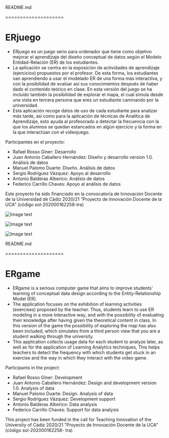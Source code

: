 README.md

====================

# ERjuego

* ERjuego es un juego serio para ordenador que tiene como objetivo mejorar el aprendizaje del diseño conceptual de datos según el Modelo Entidad-Relación (ER) de los estudiantes.
* La aplicación se centra en la exposición de actividades de aprendizaje (ejercicios) propuestos por el profesor. De esta forma, los estudiantes van aprendiendo a usar el modelado ER de una forma más interactiva, y con la posibilidad de evalúar así sus conocimientos después de haber dado el contenido teórico en clase. En esta versión del juego se ha incluido también la posibilidad de explorar el mapa, el cual simula desde una vista en tercera persona  que eres un estudiante caminando por la universidad.
* Esta aplicación recoge datos de uso de cada estudiante para analizar más tarde, así como para la aplicación de técnicas de Analítica de Aprendizaje, esto ayuda al profesorado a detectar la frecuencia con la que los alumnos se quedan estancados en algún ejercicio y la forma en la que interactúan con el videojuego.

Participantes en el proyecto: 
* Rafael Rosso Giner: Desarrollo
* Juan Antonio Caballero Hernández: Diseño y desarrollo version 1.0. Análisis de datos
* Manuel Palomo Duarte: Diseño. Análisis de datos
* Sergio Rodríguez Vázquez: Apoyo al desarrollo
* Antonio Balderas Alberico: Análisis de datos
* Federico Carrillo Chaves: Apoyo al análisis de datos

Este proyecto ha sido financiado en la convocatoria de Innovación Docente de la Universidad de Cádiz 2020/21 “Proyecto de Innovación Docente de la UCA"  (código sol-202000162258-tra)


![Image text](https://github.com/RafaelRossoGiner/BBDD2/blob/main/Images/Captura%20de%20pantalla%201.png)


![Image text](https://github.com/RafaelRossoGiner/BBDD2/blob/main/Images/Captura%20de%20pantalla%202.png)

![Image text](https://github.com/RafaelRossoGiner/BBDD2/blob/main/Images/Captura%20de%20pantalla%203.png)


README.md

====================
# ERgame

* ERgame is a serious computer game that aims to improve students' learning of conceptual data design according to the Entity-Relationship Model (ER).
* The application focuses on the exhibition of learning activities (exercises) proposed by the teacher. Thus,
students learn to use ER modeling in a more interactive way, and with the possibility of evaluating their knowledge after having given the theoretical content in class. In this version of the game the possibility of exploring the map has also been included,
which simulates from a third person view that you are a student walking through the university.
* This application collects usage data for each student to analyze later, as well as for the application of Learning Analytics techniques,
This helps teachers to detect the frequency with which students get stuck in an exercise and the way in which they interact with the video game.

Participants in the project:
* Rafael Rosso Giner: Development
* Juan Antonio Caballero Hernández: Design and development version 1.0. Analysis of data
* Manuel Palomo Duarte: Design.
Analysis of data
* Sergio Rodríguez Vázquez: Development support
* Antonio Balderas Alberico: Data analysis
* Federico Carrillo Chaves: Support for data analysis

This project has been funded in the call for Teaching Innovation of the University of Cádiz 2020/21 "Proyecto de Innovación Docente de la UCA" (código sol-202000162258-
tra)
